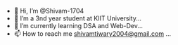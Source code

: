 - 👋 Hi, I’m @Shivam-1704
- 👀 I’m a 3nd year student at KIIT University...
- 🌱 I’m currently learning DSA and Web-Dev...
- 📫 How to reach me shivamtiwary2004@gmail.com ...


